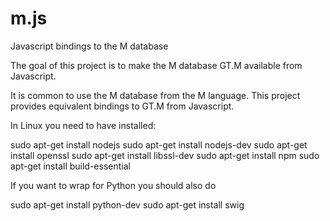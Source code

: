 m.js
====

Javascript bindings to the M database

The goal of this project is to make the M database GT.M available from Javascript.

It is common to use the M database from the M language. This project provides
equivalent bindings to GT.M from Javascript.

In Linux you need to have installed:

   sudo apt-get install nodejs
   sudo apt-get install nodejs-dev
   sudo apt-get install openssl
   sudo apt-get install libssl-dev
   sudo apt-get install npm
   sudo apt-get install build-essential

If you want to wrap for Python you should also do

   sudo apt-get install python-dev
   sudo apt-get install swig

